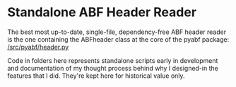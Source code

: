 # Standalone ABF Header Reader

The best most up-to-date, single-file, dependency-free ABF header reader is the one containing the ABFheader class at the core of the pyabf package: [/src/pyabf/header.py](/src/pyabf/header.py)

Code in folders here represents standalone scripts early in development and documentation of my thought process behind why I designed-in the features that I did. They're kept here for historical value only.